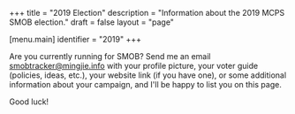 +++
title = "2019 Election"
description = "Information about the 2019 MCPS SMOB election."
draft = false
layout = "page"

[menu.main]
    identifier = "2019"
+++

Are you currently running for SMOB? Send me an email [smobtracker@mingjie.info](mailto:smobtracker@mingjie.info) with your profile picture, your voter guide (policies, ideas, etc.), your website link (if you have one), or some additional information about your campaign, and I'll be happy to list you on this page.

Good luck!